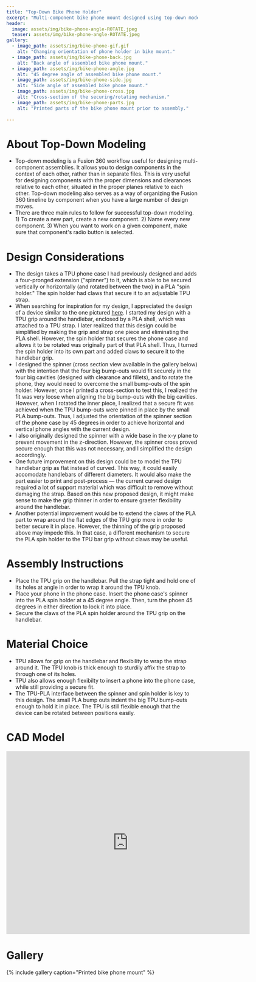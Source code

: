 ```yaml
---
title: "Top-Down Bike Phone Holder"
excerpt: "Multi-component bike phone mount designed using top-down modeling."
header:
  image: assets/img/bike-phone-angle-ROTATE.jpeg
  teaser: assets/img/bike-phone-angle-ROTATE.jpeg
gallery:
  - image_path: assets/img/bike-phone-gif.gif
    alt: "Changing orientation of phone holder in bike mount."
  - image_path: assets/img/bike-phone-back.jpg
    alt: "Back angle of assembled bike phone mount."
  - image_path: assets/img/bike-phone-angle.jpg
    alt: "45 degree angle of assembled bike phone mount."
  - image_path: assets/img/bike-phone-side.jpg
    alt: "Side angle of assembled bike phone mount."
  - image_path: assets/img/bike-phone-cross.jpg
    alt: "Cross-section of the securing/rotating mechanism."
  - image_path: assets/img/bike-phone-parts.jpg
    alt: "Printed parts of the bike phone mount prior to assembly."
   
---
```


# About Top-Down Modeling
* Top-down modeling is a Fusion 360 workflow useful for designing multi-component assemblies. It allows you to design components in the context of each other, rather than in separate files. This is very useful for designing components with the proper dimensions and clearances relative to each other, situated in the proper planes relative to each other. Top-down modeling also serves as a way of organizing the Fusion 360 timeline by component when you have a large number of design moves.
* There are three main rules to follow for successful top-down modeling. 1) To create a new part, create a new component. 2) Name every new component. 3) When you want to work on a given component, make sure that component's radio button is selected.

# Design Considerations
* The design takes a TPU phone case I had previously designed and adds a four-pronged extension ("spinner") to it, which is able to be secured vertically or horizontally (and rotated between the two) in a PLA "spin holder." The spin holder had claws that secure it to an adjustable TPU strap.
* When searching for inspiration for my design, I appreciated the design of a device similar to the one pictured [here](https://a.co/d/7i6rYRS). I started my design with a TPU grip around the handlebar, enclosed by a PLA shell, which was attached to a TPU strap. I later realized that this design could be simplified by making the grip and strap one piece and eliminating the PLA shell. However, the spin holder that secures the phone case and allows it to be rotated was originally part of that PLA shell. Thus, I turned the spin holder into its own part and added claws to secure it to the handlebar grip.
* I designed the spinner (cross section view available in the gallery below) with the intention that the four big bump-outs would fit securely in the four big cavities (designed with clearance and fillets), and to rotate the phone, they would need to overcome the small bump-outs of the spin holder. However, once I printed a cross-section to test this, I realized the fit was very loose when aligning the big bump-outs with the big cavities. However, when I rotated the inner piece, I realized that a secure fit was achieved when the TPU bump-outs were pinned in place by the small PLA bump-outs. Thus, I adjusted the orientation of the spinner section of the phone case by 45 degrees in order to achieve horizontal and vertical phone angles with the current design.
* I also originally designed the spinner with a wide base in the x-y plane to prevent movement in the z-direction. However, the spinner cross proved secure enough that this was not necessary, and I simplified the design accordingly. 
* One future improvement on this design could be to model the TPU handlebar grip as flat instead of curved. This way, it could easily accomodate handlebars of different diameters. It would also make the part easier to print and post-process — the current curved design required a lot of support material which was difficult to remove without damaging the strap. Based on this new proposed design, it might make sense to make the grip thinner in order to ensure graeter flexibility around the handlebar.
* Another potential improvement would be to extend the claws of the PLA part to wrap around the flat edges of the TPU grip more in order to better secure it in place. However, the thinning of the grip proposed above may impede this. In that case, a different mechanism to secure the PLA spin holder to the TPU bar grip without claws may be useful.

# Assembly Instructions
* Place the TPU grip on the handlebar. Pull the strap tight and hold one of its holes at angle in order to wrap it around the TPU knob.
* Place your phone in the phone case. Insert the phone case's spinner into the PLA spin holder at a 45 degree angle. Then, turn the phoen 45 degrees in either direction to lock it into place.
* Secure the claws of the PLA spin holder around the TPU grip on the handlebar.

# Material Choice
* TPU allows for grip on the handlebar and flexibility to wrap the strap around it. The TPU knob is thick enough to sturdily affix the strap to through one of its holes.
* TPU also allows enough flexibilty to insert a phone into the phone case, while still providing a secure fit.
* The TPU-PLA interface between the spinner and spin holder is key to this design. The small PLA bump outs indent the big TPU bump-outs enough to hold it in place. The TPU is still flexible enough that the device can be rotated between positions easily.

# CAD Model
<iframe src="https://vanderbilt643.autodesk360.com/shares/public/SH512d4QTec90decfa6e0807ee977fe39a46?mode=embed" width="640" height="480" allowfullscreen="true" webkitallowfullscreen="true" mozallowfullscreen="true"  frameborder="0"></iframe>

# Gallery
{% include gallery caption="Printed bike phone mount" %}

